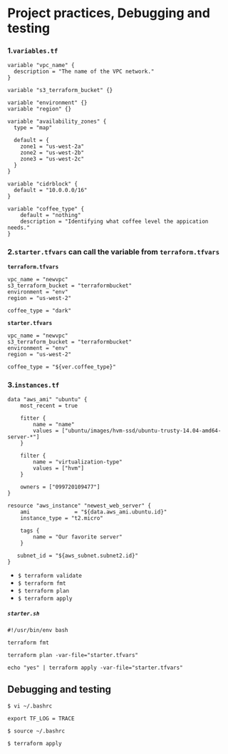 # Project practices, Debugging and testing


### 1.`variables.tf`

```
variable "vpc_name" {
  description = "The name of the VPC network."
}

variable "s3_terraform_bucket" {}

variable "environment" {}
variable "region" {}

variable "availability_zones" {
  type = "map"

  default = {
    zone1 = "us-west-2a"
    zone2 = "us-west-2b"
    zone3 = "us-west-2c"
  }
}

variable "cidrblock" {
  default = "10.0.0.0/16"
}

variable "coffee_type" { 
	default = "nothing" 
	description = "Identifying what coffee level the appication needs." 
} 
```


### 2.`starter.tfvars` can call the variable from `terraform.tfvars` 

**`terraform.tfvars`**

```
vpc_name = "newvpc"
s3_terraform_bucket = "terraformbucket"
environment = "env"
region = "us-west-2"

coffee_type = "dark"
```

**`starter.tfvars`**

```
vpc_name = "newvpc"
s3_terraform_bucket = "terraformbucket"
environment = "env"
region = "us-west-2"

coffee_type = "${ver.coffee_type}"
```

### 3.`instances.tf` 

```
data "aws_ami" "ubuntu" { 
	most_recent = true 
	
	fitter { 
		name = "name" 
		values = ["ubuntu/images/hvm-ssd/ubuntu-trusty-14.04-amd64-server-*"]
	} 

	filter { 
		name = "virtualization-type" 
		values = ["hvm"] 
	} 
	
	owners = ["099720109477"]
} 

resource "aws_instance" "newest_web_server" { 
	ami 			 = "${data.aws_ami.ubuntu.id}" 
	instance_type = "t2.micro" 
	
	tags { 
		name = "Our favorite server"
	} 
   
   subnet_id = "${aws_subnet.subnet2.id}"
} 
```

* `$ terraform validate`
* `$ terraform fmt`
* `$ terraform plan`
* `$ terraform apply`

##### `starter.sh`

```
#!/usr/bin/env bash

terraform fmt

terraform plan -var-file="starter.tfvars"

echo "yes" | terraform apply -var-file="starter.tfvars"
```


## Debugging and testing

```
$ vi ~/.bashrc

export TF_LOG = TRACE

$ source ~/.bashrc

$ terraform apply
```






